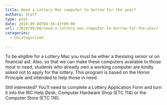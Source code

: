 ```yaml
---
title: Need a Lottery Mac computer to borrow for the year?
authors: Staff
type: post
date: 2010-09-08T04:38:47+00:00
url: /2010/09/08/need-a-lottery-mac-computer-to-borrow-for-the-year/
categories:
  - Uncategorized

---
```

To be eligible for a Lottery Mac you must be either a thesising senior or on financial aid. Also, so that we can make these computers available to those most in need, students who already own a working computer are kindly asked not to apply for the lottery. This program is based on the Honor Principle and intended to help those in need.

Still interested? You’ll need to complete a Lottery Application Form and turn it into the IRC Help Desk, Computer Hardware Shop (ETC 114) or the Computer Store (ETC 116).